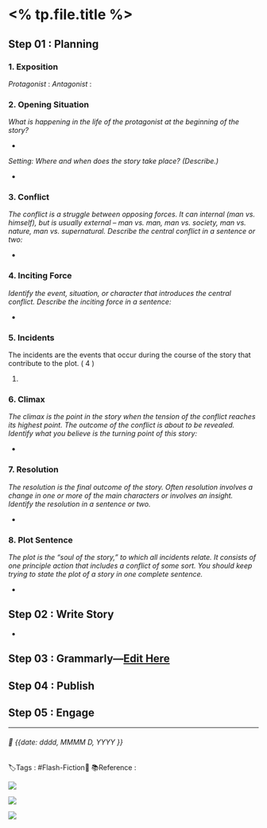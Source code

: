 # <% tp.file.title %>
## Step 01 : Planning
### 1. Exposition

*Protagonist* :
*Antagonist* :

### 2. Opening Situation

*What is happening in the life of the protagonist at the beginning of the story?*

- 

*Setting: Where and when does the story take place? (Describe.)*

- 

### 3. Conflict

*The conflict is a struggle between opposing forces. It can internal (man vs. himself), but is usually external – man vs. man, man vs. society, man vs. nature, man vs. supernatural. Describe the central conflict in a sentence or two:*

- 

### 4. Inciting Force 
*Identify the event, situation, or character that introduces the central conflict. Describe the inciting force in a sentence:*

- 


### 5. Incidents
The incidents are the events that occur during the course of the story that contribute to the plot. ( 4 )

1. 


### 6. Climax
*The climax is the point in the story when the tension of the conflict reaches its highest point. The outcome of the conflict is about to be revealed. Identify what you believe is the turning point of this story:*

- 


### 7. Resolution 
*The resolution is the final outcome of the story. Often resolution involves a change in one or more of the main characters or involves an insight. Identify the resolution in a sentence or two.*

- 

### 8. Plot Sentence 
*The plot is the “soul of the story,” to which all incidents relate. It consists of one principle action that includes a conflict of some sort. You should keep trying to state the plot of a story in one complete sentence.*

- 

## Step 02 : Write Story
- 

## Step 03 : Grammarly—[Edit Here](https://app.grammarly.com/ddocs/1726292646)
## Step 04 : Publish
 ## Step 05 : Engage


---
###### 📅  {{date: dddd, MMMM D, YYYY }}

🏷️Tags : #Flash-Fiction📔
📚Reference : 

![](https://i.imgur.com/n5HQDqG.jpg)

![](https://i.imgur.com/wUuP01y.png)

![](https://i.imgur.com/4Sjw6gK.png)

